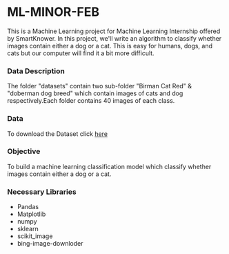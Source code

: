 # ML-MINOR-FEB
This is a Machine Learning project for Machine Learning Internship offered by SmartKnower.
In this project, we'll write an algorithm to classify whether images contain either a dog or a cat.  This is easy for humans, dogs, and cats but our computer will find it a bit more difficult.
### Data Description
The folder "datasets" contain two sub-folder "Birman Cat Red" & "doberman dog breed" which contain images of cats and dog respectively.Each folder contains 40 images of each class.
### Data
To download the Dataset click [here](https://drive.google.com/file/d/1Dv-HF10AUUA03AO_cQvar462eXawk0iQ/view?usp=sharing)
### Objective
To build a machine learning classification model which classify whether images contain either a dog or a cat. 
### Necessary Libraries
- Pandas
- Matplotlib
- numpy
- sklearn
- scikit_image
- bing-image-downloder
